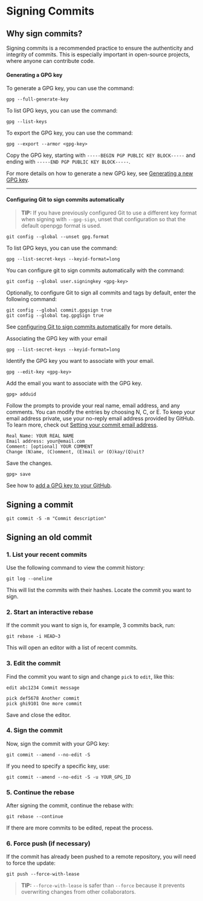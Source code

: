 # Signing Commits

## Why sign commits?

Signing commits is a recommended practice to ensure the authenticity and integrity of commits. This is especially important in open-source projects, where anyone can contribute code.

#### Generating a GPG key

To generate a GPG key, you can use the command:

```
gpg --full-generate-key
```

To list GPG keys, you can use the command:

```
gpg --list-keys
```

To export the GPG key, you can use the command:

```
gpg --export --armor <gpg-key>
```

Copy the GPG key, starting with `-----BEGIN PGP PUBLIC KEY BLOCK-----` and ending with `-----END PGP PUBLIC KEY BLOCK-----`.

For more details on how to generate a new GPG key, see [Generating a new GPG key](https://docs.github.com/en/authentication/managing-commit-signature-verification/generating-a-new-gpg-key).

---

#### Configuring Git to sign commits automatically

> **TIP:** If you have previously configured Git to use a different key format when signing with `--gpg-sign`, unset that configuration so that the default openpgp format is used.

```
git config --global --unset gpg.format
```

To list GPG keys, you can use the command:

```
gpg --list-secret-keys --keyid-format=long
```

You can configure git to sign commits automatically with the command:

```
git config --global user.signingkey <gpg-key>
```

Optionally, to configure Git to sign all commits and tags by default, enter the following command:

```
git config --global commit.gpgsign true
git config --global tag.gpgSign true
```

See [configuring Git to sign commits automatically](https://docs.github.com/en/authentication/managing-commit-signature-verification/signing-commits) for more details.

Associating the GPG key with your email

```
gpg --list-secret-keys --keyid-format=long
```

Identify the GPG key you want to associate with your email.

```
gpg --edit-key <gpg-key>
```

Add the email you want to associate with the GPG key.

```
gpg> adduid
```

Follow the prompts to provide your real name, email address, and any comments. You can modify the entries by choosing N, C, or E. To keep your email address private, use your no-reply email address provided by GitHub. To learn more, check out [Setting your commit email address](https://docs.github.com/en/account-and-profile/setting-up-and-managing-your-personal-account-on-github/managing-email-preferences/setting-your-commit-email-address).

```
Real Name: YOUR REAL NAME
Email address: your@email.com
Comment: [optional] YOUR COMMENT
Change (N)ame, (C)omment, (E)mail or (O)kay/(Q)uit?
```

Save the changes.

```
gpg> save
```

See how to [add a GPG key to your GitHub](https://docs.github.com/en/authentication/managing-commit-signature-verification/adding-a-gpg-key-to-your-github-account).

## Signing a commit

```
git commit -S -m "Commit description"
```

## Signing an old commit

### 1. List your recent commits

Use the following command to view the commit history:

```
git log --oneline
```

This will list the commits with their hashes. Locate the commit you want to sign.

### 2. Start an interactive rebase

If the commit you want to sign is, for example, 3 commits back, run:

```
git rebase -i HEAD~3
```

This will open an editor with a list of recent commits.

### 3. Edit the commit

Find the commit you want to sign and change `pick` to `edit`, like this:

```
edit abc1234 Commit message

pick def5678 Another commit
pick ghi9101 One more commit
```

Save and close the editor.

### 4. Sign the commit

Now, sign the commit with your GPG key:

```
git commit --amend --no-edit -S
```

If you need to specify a specific key, use:

```
git commit --amend --no-edit -S -u YOUR_GPG_ID
```

### 5. Continue the rebase

After signing the commit, continue the rebase with:

```
git rebase --continue
```

If there are more commits to be edited, repeat the process.

### 6. Force push (if necessary)

If the commit has already been pushed to a remote repository, you will need to force the update:

```
git push --force-with-lease
```

> **TIP:** `--force-with-lease` is safer than `--force` because it prevents overwriting changes from other collaborators.